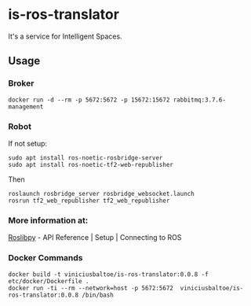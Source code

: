 # is-ros-translator

It's a service for Intelligent Spaces.

## Usage

### Broker

```shell
docker run -d --rm -p 5672:5672 -p 15672:15672 rabbitmq:3.7.6-management
```

### Robot

If not setup:
```shell
sudo apt install ros-noetic-rosbridge-server
sudo apt install ros-noetic-tf2-web-republisher
```
Then

```shell
roslaunch rosbridge_server rosbridge_websocket.launch
rosrun tf2_web_republisher tf2_web_republisher
```

### More information at:

[Roslibpy](https://roslibpy.readthedocs.io/en/latest/reference/index.html#ros-setup) - API Reference | Setup | Connecting to ROS


### Docker Commands

```shell
docker build -t viniciusbaltoe/is-ros-translator:0.0.8 -f etc/docker/Dockerfile .
docker run -ti --rm --network=host -p 5672:5672  viniciusbaltoe/is-ros-translator:0.0.8 /bin/bash
```
